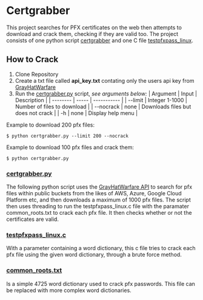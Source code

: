 # Certgrabber
This project searches for PFX certificates on the web then attempts to download and crack them, checking if they are valid too.
The project consists of one python script [certgrabber](certgrabber.py) and one C file [testpfxpass_linux](testpfxpass_linux.c).
## How to Crack
1. Clone Repository
1. Create a txt file called **api_key.txt** contating only the users api key from [GrayHatWarfare](https://buckets.grayhatwarfare.com) 
1. Run the [certgrabber.py](certgrabber.py) script, _see arguments below:_
| Argument | Input | Description |
| -------- | ----- | ----------- |
| --limit  | Integer 1-1000 | Number of files to download | 
| --nocrack | none | Downloads files but does not crack |
| -h | none | Display help menu |

Example to download 200 pfx files:
```
$ python certgrabber.py --limit 200 --nocrack
```
Example to download 100 pfx files and crack them:
```
$ python certgrabber.py
```

### [certgrabber.py](certgrabber.py)
The following python script uses the [GrayHatWarfare API](https://buckets.grayhatwarfare.com/api/v2/files) to search for pfx files within public buckets from the likes of AWS, Azure, Google Cloud Platform etc, and then downloads a maximum of 1000 pfx files. The script then uses threading to run the testpfxpass_linux.c file with the paramater common_roots.txt to crack each pfx file. It then checks whether or not the certificates are valid.
### [testpfxpass_linux.c](testpfxpass_linux.c)
With a parameter containing a word dictionary, this c file tries to crack each pfx file using the given word dictionary, through a brute force method.
### [common_roots.txt](common_roots.txt)
Is a simple 4725 word dictionary used to crack pfx passwords. This file can be replaced with more complex word dictionaries.

